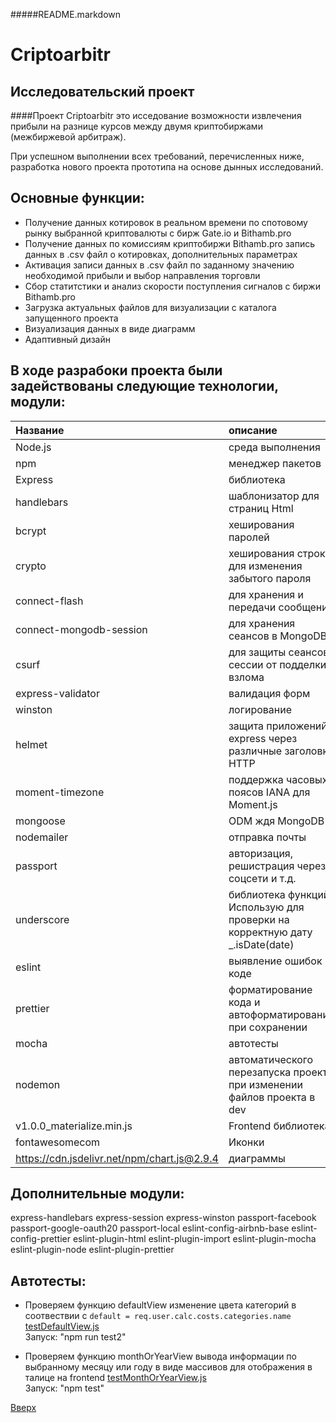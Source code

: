 <a id="anchor"></a>
#####README.markdown

Criptoarbitr
=============
Исследовательский проект
--------

####Проект Criptoarbitr это исседование возможности извлечения прибыли на разнице курсов между двумя криптобиржами (межбиржевой арбитраж).

При успешном выполнении всех требований, перечисленных ниже, разработка нового проекта прототипа на основе дынных исследований.

Основные функции:
----

* Получение данных котировок в реальном времени по спотовому рынку выбранной криптовалюты с бирж Gate.io и Bithamb.pro
* Получение данных по комиссиям криптобиржи Bithamb.pro запись данных в .csv файл о котировках, дополнительных параметрах
* Активация записи данных в .csv файл по заданному значению необходимой прибыли и выбор направления торговли
* Сбор статитстики и анализ скорости поступления сигналов с биржи Bithamb.pro
* Загрузка актуальных файлов для визуализации с каталога запущенного проекта
* Визуализация данных в виде диаграмм
* Адаптивный дизайн


 В ходе разрабоки проекта были задействованы следующие технологии, модули:
 ----

Название | описание
:----|:---------
Node.js| среда выполнения
npm | менеджер пакетов
Express| библиотека
handlebars| шаблонизатор для страниц Html
bcrypt| хеширования паролей
crypto| хеширования строки для изменения забытого пароля
connect-flash|  для хранения и передачи сообщений
connect-mongodb-session|  для хранения сеансов в MongoDB
csurf|  для защиты сеансов сессии от подделки- взлома
express-validator|  валидация форм
winston|  логирование
helmet| защита приложений express через различные заголовки HTTP
moment-timezone|  поддержка часовых поясов IANA для Moment.js
mongoose| ODM ждя MongoDB
nodemailer| отправка почты
passport| авторизация, решистрация через соцсети и т.д.
underscore| библиотека функций. Использую для проверки на корректную дату _.isDate(date)
eslint| выявление ошибок в коде
prettier| форматирование кода и автоформатирование при сохранении
mocha|  автотесты
nodemon|  автоматического перезапуска проекта при изменении файлов проекта в dev
v1.0.0_materialize.min.js|Frontend библиотека
fontawesomecom | Иконки
https://cdn.jsdelivr.net/npm/chart.js@2.9.4 | диаграммы

Дополнительные модули:
----
express-handlebars
express-session
express-winston
passport-facebook
passport-google-oauth20
passport-local
eslint-config-airbnb-base
eslint-config-prettier
eslint-plugin-html
eslint-plugin-import
eslint-plugin-mocha
eslint-plugin-node
eslint-plugin-prettier

Автотесты:
----
* Проверяем функцию defaultView  изменение цвета категорий в соотвествии с ```default = req.user.calc.costs.categories.name```
[testDefaultView.js](https://github.com/illusionoff/homemoneycalc/blob/main/mochaTesting/thisProject/defaultView/testDefaultView.js) <br/>
Запуск: "npm run test2"

* Проверяем функцию monthOrYearView  вывода информации по выбранному месяцу или году в виде массивов для отображения в талице на frontend
[testMonthOrYearView.js](https://github.com/illusionoff/homemoneycalc/blob/main/mochaTesting/thisProject/monthOrYearView/testMonthOrYearView.js) <br/>
Запуск: "npm test"

[Вверх](#anchor)